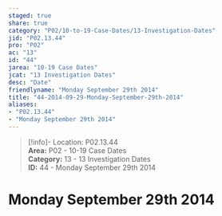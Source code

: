 ```yaml
---  
staged: true  
share: true  
category: "P02/10-to-19-Case-Dates/13-Investigation-Dates"  
jid: "P02.13.44"  
pro: "P02"  
ac: "13"  
id: "44"  
jarea: "10-19 Case Dates"  
jcat: "13 Investigation Dates"  
desc: "Date"  
friendlyname: "Monday September 29th 2014"  
title: "44-2014-09-29-Monday-September-29th-2014"  
aliases:   
- "P02.13.44"  
- "Monday September 29th 2014"  
---  
```

>[!info]- Location: P02.13.44  
>**Area:** P02 - 10-19 Case Dates  
>**Category:** 13 - 13 Investigation Dates  
>**ID:** 44 - Monday September 29th 2014  
  
# Monday September 29th 2014  

